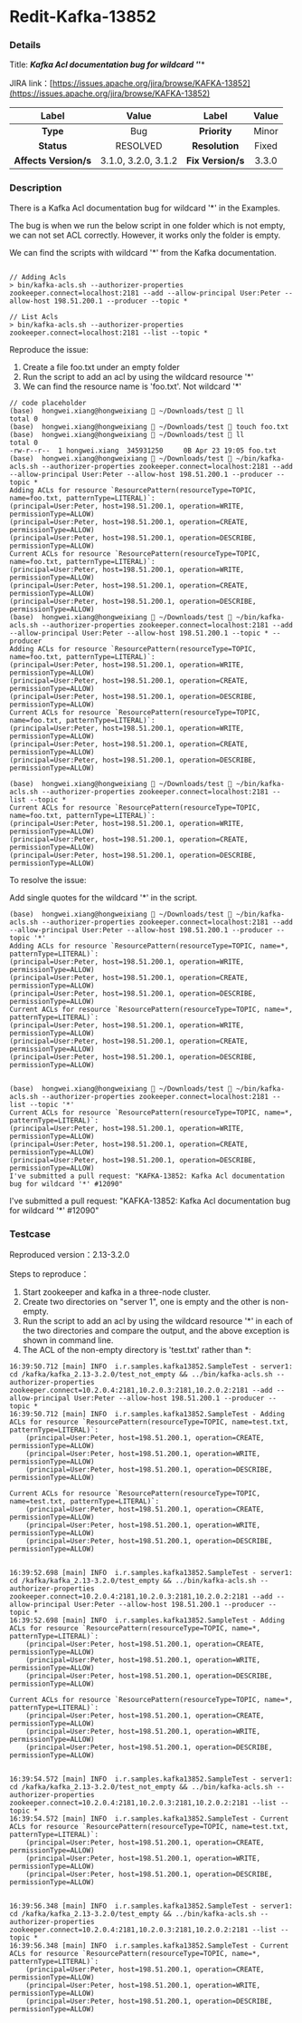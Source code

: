 # Redit-Kafka-13852

### Details

Title: ***Kafka Acl documentation bug for wildcard '*'***

JIRA link：[https://issues.apache.org/jira/browse/KAFKA-13852](https://issues.apache.org/jira/browse/KAFKA-13852)

|         Label         |        Value        |      Label      |        Value        |
|:---------------------:|:-------------------:|:---------------:|:-------------------:|
|       **Type**        |         Bug         |  **Priority**   |        Minor        |
|      **Status**       |      RESOLVED       | **Resolution**  |        Fixed        |
| **Affects Version/s** | 3.1.0, 3.2.0, 3.1.2 | **Fix Version/s** |      3.3.0        |

### Description

There is a Kafka Acl documentation bug for wildcard '*' in the Examples.

The bug is when we run the below script in one folder which is not empty, we can not set ACL correctly. However, it
works only the folder is empty.

We can find the scripts with wildcard '*' from the Kafka documentation.

```

// Adding Acls
> bin/kafka-acls.sh --authorizer-properties zookeeper.connect=localhost:2181 --add --allow-principal User:Peter --allow-host 198.51.200.1 --producer --topic *

// List Acls
> bin/kafka-acls.sh --authorizer-properties zookeeper.connect=localhost:2181 --list --topic *
```

Reproduce the issue:

1. Create a file foo.txt under an empty folder
2. Run the script to add an acl by using the wildcard resource '*'
3. We can find the resource name is 'foo.txt'. Not wildcard '*'

```
// code placeholder
(base)  hongwei.xiang@hongweixiang  ~/Downloads/test  ll
total 0
(base)  hongwei.xiang@hongweixiang  ~/Downloads/test  touch foo.txt
(base)  hongwei.xiang@hongweixiang  ~/Downloads/test  ll
total 0
-rw-r--r--  1 hongwei.xiang  345931250     0B Apr 23 19:05 foo.txt
(base)  hongwei.xiang@hongweixiang  ~/Downloads/test  ~/bin/kafka-acls.sh --authorizer-properties zookeeper.connect=localhost:2181 --add --allow-principal User:Peter --allow-host 198.51.200.1 --producer --topic *
Adding ACLs for resource `ResourcePattern(resourceType=TOPIC, name=foo.txt, patternType=LITERAL)`:
(principal=User:Peter, host=198.51.200.1, operation=WRITE, permissionType=ALLOW)
(principal=User:Peter, host=198.51.200.1, operation=CREATE, permissionType=ALLOW)
(principal=User:Peter, host=198.51.200.1, operation=DESCRIBE, permissionType=ALLOW)
Current ACLs for resource `ResourcePattern(resourceType=TOPIC, name=foo.txt, patternType=LITERAL)`:
(principal=User:Peter, host=198.51.200.1, operation=WRITE, permissionType=ALLOW)
(principal=User:Peter, host=198.51.200.1, operation=CREATE, permissionType=ALLOW)
(principal=User:Peter, host=198.51.200.1, operation=DESCRIBE, permissionType=ALLOW)
(base)  hongwei.xiang@hongweixiang  ~/Downloads/test  ~/bin/kafka-acls.sh --authorizer-properties zookeeper.connect=localhost:2181 --add --allow-principal User:Peter --allow-host 198.51.200.1 --topic * --producer
Adding ACLs for resource `ResourcePattern(resourceType=TOPIC, name=foo.txt, patternType=LITERAL)`:
(principal=User:Peter, host=198.51.200.1, operation=WRITE, permissionType=ALLOW)
(principal=User:Peter, host=198.51.200.1, operation=CREATE, permissionType=ALLOW)
(principal=User:Peter, host=198.51.200.1, operation=DESCRIBE, permissionType=ALLOW)
Current ACLs for resource `ResourcePattern(resourceType=TOPIC, name=foo.txt, patternType=LITERAL)`:
(principal=User:Peter, host=198.51.200.1, operation=WRITE, permissionType=ALLOW)
(principal=User:Peter, host=198.51.200.1, operation=CREATE, permissionType=ALLOW)
(principal=User:Peter, host=198.51.200.1, operation=DESCRIBE, permissionType=ALLOW)

(base)  hongwei.xiang@hongweixiang  ~/Downloads/test  ~/bin/kafka-acls.sh --authorizer-properties zookeeper.connect=localhost:2181 --list --topic *
Current ACLs for resource `ResourcePattern(resourceType=TOPIC, name=foo.txt, patternType=LITERAL)`:
(principal=User:Peter, host=198.51.200.1, operation=WRITE, permissionType=ALLOW)
(principal=User:Peter, host=198.51.200.1, operation=CREATE, permissionType=ALLOW)
(principal=User:Peter, host=198.51.200.1, operation=DESCRIBE, permissionType=ALLOW)
```

To resolve the issue:

Add single quotes for the wildcard '*' in the script.

```
(base)  hongwei.xiang@hongweixiang  ~/Downloads/test  ~/bin/kafka-acls.sh --authorizer-properties zookeeper.connect=localhost:2181 --add --allow-principal User:Peter --allow-host 198.51.200.1 --producer --topic '*'
Adding ACLs for resource `ResourcePattern(resourceType=TOPIC, name=*, patternType=LITERAL)`:
(principal=User:Peter, host=198.51.200.1, operation=WRITE, permissionType=ALLOW)
(principal=User:Peter, host=198.51.200.1, operation=CREATE, permissionType=ALLOW)
(principal=User:Peter, host=198.51.200.1, operation=DESCRIBE, permissionType=ALLOW)
Current ACLs for resource `ResourcePattern(resourceType=TOPIC, name=*, patternType=LITERAL)`:
(principal=User:Peter, host=198.51.200.1, operation=WRITE, permissionType=ALLOW)
(principal=User:Peter, host=198.51.200.1, operation=CREATE, permissionType=ALLOW)
(principal=User:Peter, host=198.51.200.1, operation=DESCRIBE, permissionType=ALLOW)


(base)  hongwei.xiang@hongweixiang  ~/Downloads/test  ~/bin/kafka-acls.sh --authorizer-properties zookeeper.connect=localhost:2181 --list --topic '*'
Current ACLs for resource `ResourcePattern(resourceType=TOPIC, name=*, patternType=LITERAL)`:
(principal=User:Peter, host=198.51.200.1, operation=WRITE, permissionType=ALLOW)
(principal=User:Peter, host=198.51.200.1, operation=CREATE, permissionType=ALLOW)
(principal=User:Peter, host=198.51.200.1, operation=DESCRIBE, permissionType=ALLOW)
I've submitted a pull request: "KAFKA-13852: Kafka Acl documentation bug for wildcard '*' #12090"
```

I've submitted a pull request: "KAFKA-13852: Kafka Acl documentation bug for wildcard '*' #12090"

### Testcase

Reproduced version：2.13-3.2.0

Steps to reproduce：
1. Start zookeeper and kafka in a three-node cluster.
2. Create two directories on "server 1", one is empty and the other is non-empty.
3. Run the script to add an acl by using the wildcard resource '*' in each of the two directories and compare the output, and the above exception is shown in command line.
4. The ACL of the non-empty directory is 'test.txt' rather than *:
```
16:39:50.712 [main] INFO  i.r.samples.kafka13852.SampleTest - server1: cd /kafka/kafka_2.13-3.2.0/test_not_empty && ../bin/kafka-acls.sh --authorizer-properties zookeeper.connect=10.2.0.4:2181,10.2.0.3:2181,10.2.0.2:2181 --add --allow-principal User:Peter --allow-host 198.51.200.1 --producer --topic *
16:39:50.712 [main] INFO  i.r.samples.kafka13852.SampleTest - Adding ACLs for resource `ResourcePattern(resourceType=TOPIC, name=test.txt, patternType=LITERAL)`:
 	(principal=User:Peter, host=198.51.200.1, operation=CREATE, permissionType=ALLOW)
	(principal=User:Peter, host=198.51.200.1, operation=WRITE, permissionType=ALLOW)
	(principal=User:Peter, host=198.51.200.1, operation=DESCRIBE, permissionType=ALLOW)

Current ACLs for resource `ResourcePattern(resourceType=TOPIC, name=test.txt, patternType=LITERAL)`:
 	(principal=User:Peter, host=198.51.200.1, operation=CREATE, permissionType=ALLOW)
	(principal=User:Peter, host=198.51.200.1, operation=WRITE, permissionType=ALLOW)
	(principal=User:Peter, host=198.51.200.1, operation=DESCRIBE, permissionType=ALLOW)


16:39:52.698 [main] INFO  i.r.samples.kafka13852.SampleTest - server1: cd /kafka/kafka_2.13-3.2.0/test_empty && ../bin/kafka-acls.sh --authorizer-properties zookeeper.connect=10.2.0.4:2181,10.2.0.3:2181,10.2.0.2:2181 --add --allow-principal User:Peter --allow-host 198.51.200.1 --producer --topic *
16:39:52.698 [main] INFO  i.r.samples.kafka13852.SampleTest - Adding ACLs for resource `ResourcePattern(resourceType=TOPIC, name=*, patternType=LITERAL)`:
 	(principal=User:Peter, host=198.51.200.1, operation=CREATE, permissionType=ALLOW)
	(principal=User:Peter, host=198.51.200.1, operation=WRITE, permissionType=ALLOW)
	(principal=User:Peter, host=198.51.200.1, operation=DESCRIBE, permissionType=ALLOW)

Current ACLs for resource `ResourcePattern(resourceType=TOPIC, name=*, patternType=LITERAL)`:
 	(principal=User:Peter, host=198.51.200.1, operation=CREATE, permissionType=ALLOW)
	(principal=User:Peter, host=198.51.200.1, operation=WRITE, permissionType=ALLOW)
	(principal=User:Peter, host=198.51.200.1, operation=DESCRIBE, permissionType=ALLOW)


16:39:54.572 [main] INFO  i.r.samples.kafka13852.SampleTest - server1: cd /kafka/kafka_2.13-3.2.0/test_not_empty && ../bin/kafka-acls.sh --authorizer-properties zookeeper.connect=10.2.0.4:2181,10.2.0.3:2181,10.2.0.2:2181 --list --topic *
16:39:54.572 [main] INFO  i.r.samples.kafka13852.SampleTest - Current ACLs for resource `ResourcePattern(resourceType=TOPIC, name=test.txt, patternType=LITERAL)`:
 	(principal=User:Peter, host=198.51.200.1, operation=CREATE, permissionType=ALLOW)
	(principal=User:Peter, host=198.51.200.1, operation=WRITE, permissionType=ALLOW)
	(principal=User:Peter, host=198.51.200.1, operation=DESCRIBE, permissionType=ALLOW)


16:39:56.348 [main] INFO  i.r.samples.kafka13852.SampleTest - server1: cd /kafka/kafka_2.13-3.2.0/test_empty && ../bin/kafka-acls.sh --authorizer-properties zookeeper.connect=10.2.0.4:2181,10.2.0.3:2181,10.2.0.2:2181 --list --topic *
16:39:56.348 [main] INFO  i.r.samples.kafka13852.SampleTest - Current ACLs for resource `ResourcePattern(resourceType=TOPIC, name=*, patternType=LITERAL)`:
 	(principal=User:Peter, host=198.51.200.1, operation=CREATE, permissionType=ALLOW)
	(principal=User:Peter, host=198.51.200.1, operation=WRITE, permissionType=ALLOW)
	(principal=User:Peter, host=198.51.200.1, operation=DESCRIBE, permissionType=ALLOW)
```
